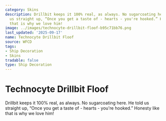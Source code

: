 ```yaml
---
category: Skins
description: Drillbit keeps it 100% real, as always. No sugarcoating here. He told
  us straight up, “Once you get a taste of - hearts - you're hooked.” Honesty like
  that is why we love him!
image: ../images/technocyte-drillbit-floof-b95c71bb76.png
last_updated: '2025-09-17'
name: Technocyte Drillbit Floof
source: WFCD
tags:
- Ship Decoration
- Skins
tradable: false
type: Ship Decoration
---
```


# Technocyte Drillbit Floof

Drillbit keeps it 100% real, as always. No sugarcoating here. He told us straight up, “Once you get a taste of - hearts - you're hooked.” Honesty like that is why we love him!

